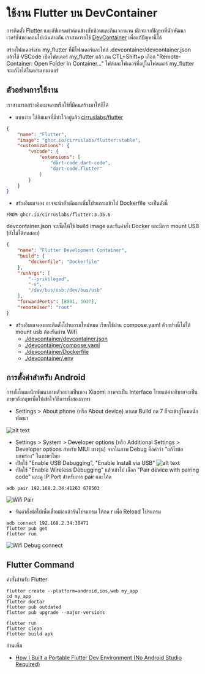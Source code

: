 # ใช้งาน Flutter บน DevContainer
การติดตั้ง Flutter และอัปเกรดทำค่อนข้างซับซ้อนและกินเวลานาน มักจะเจอปัญหาที่นักพัฒนาเวอร์ชั่นของคอมโปเน้นต่างกัน เราสามารถใช้ 
[DevContainer](https://code.visualstudio.com/docs/devcontainers/containers) เพื่อแก้ปัญหานี้ได้

สร้างโฟลเดอร์เช่น my_flutter ที่มีโฟลเดอร์และไฟล์ .devcontainer/devcontainer.json แล้วใช้ VSCode เปิดโฟลเดอร์ my_flutter แล้ว กด CTL+Shift+p เลือก 
"Remote-Container: Open Folder in Container..." ไฟล์และโฟเดอร์ที่อยู่ในโฟลเดอร์ my_flutter จะแก้ไขได้ในคอนเทนเนอร์

## ตัวอย่างการใช้งาน
เราสามารถสร้างอิมเมจเองหรือใช้ที่มีคนสร้างมาให้ก็ได้
- แบบง่าย ใช้อิมเมจที่มีทำไว้อยู่แล้ว 
[cirruslabs/flutter](https://github.com/cirruslabs/docker-images-flutter/pkgs/container/flutter) 

```json
{
    "name": "Flutter",
    "image": "ghcr.io/cirruslabs/flutter:stable",
    "customizations": {
        "vscode": {
            "extensions": [
                "dart-code.dart-code",
                "dart-code.flutter"
            ]
        }
    }
}
```
- สร้างอิมเมจเอง อาจจะนำตัวเดิมมาเพิ่มโปรแกรมเข้าไป Dockerfile จะเป็นดังนี้
```
FROM ghcr.io/cirruslabs/flutter:3.35.6
```
devcontainer.json จะเซ็ตให้ใช้ build image และรันคำสั่ง Docker และมีการ mount USB (ยังไม่ได้ทดสอบ)
```json
{
    "name": "Flutter Development Container",
    "build": {
        "dockerfile": "Dockerfile"
    },
    "runArgs": [
        "--privileged",
        "-v",
        "/dev/bus/usb:/dev/bus/usb"
    ],
    "forwardPorts": [8081, 5037],
    "remoteUser": "root"
}
```
- สร้างอิมเมจเองและติดตั้งโปรแกรมใหม่หมด เรียกใช้ผ่าน compose.yaml
ตัวอย่างนี้ไม่ได้ mount usb ต้องรันผ่าน Wifi
  - [./devcontainer/devcontainer.json](./.devcontainer/devcontainer.json)
  - [./devcontainer/compose.yaml](./devcontainer/compose.yaml)
  - [./devcontainer/Dockerfile](./devcontainer/Dockerfile)
  - [./devcontainer/.env](././devcontainer/.env.example)




## การตั้งค่าสำหรับ Android
การตั้งโหมดนักพัฒนาภาพตัวอย่างเป็นของ Xiaomi ภาพจะเป็น Interface ไทยแต่คำอธิบายจะเป็นภาษาอังกฤษเพื่อให้เข้าใจวิธีการทั้งสองภาษา
-  Settings > About phone (หรือ About device) หาเลข Build กด 7 ก็จะเข้าสู่โหมดนักพัฒนา

![alt text](img/android_about_dev.jpeg)
- Settings > System > Developer options (หรือ Additional Settings > Developer options สำหรับ MIUI บางรุ่น) จากในภาพ Debug คือคำว่า "แก้ไขข้อบกพร่อง" ในภาษาไทย
- เปิดใช้ "Enable USB Debugging", "Enable Install via USB"
![alt text](img/android_dev_mode.jpeg)
- เปิดใช้ "Enable Wireless Debugging" แล้วเข้าไป เลือก "Pair device with pairing code" และดู IP:Port สำหรับการ pair และโค้ด
```
adb pair 192.168.2.34:41263 678503
```
![Wifi Pair](img/wifi_debug_pair.jpeg)

- รันคำสั่งต่อไปเพื่อเชื่อมต่อแล้วรันโปรแกรม ให้กด r เพื่อ Reload โปรแกรม
```
adb connect 192.168.2.34:38471
flutter pub get
flutter run
```
![Wifi Debug connect](img/wifi_debug_connect.jpeg)

## Flutter Command
คำสั่งสำหรับ Flutter
```
flutter create --platform=android,ios,web my_app
cd my_app
flutter doctor
flutter pub outdated
flutter pub upgrade --major-versions

flutter run
flutter clean
flutter build apk

```


อ่านเพิ่ม
- [How I Built a Portable Flutter Dev Environment (No Android Studio Required)](https://medium.com/@bastlaca/how-i-built-a-portable-flutter-dev-environment-no-android-studio-required-f4908477180b)
